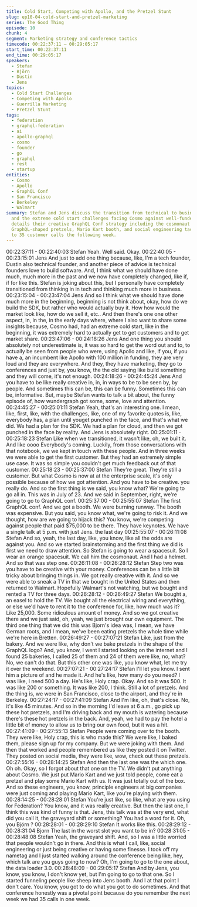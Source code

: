 ```yaml
---
title: Cold Start, Competing with Apollo, and the Pretzel Stunt
slug: ep10-04-cold-start-and-pretzel-marketing
series: The Good Thing
episode: 10
chunk: 4
segment: Marketing strategy and conference tactics
timecode: 00:22:37:11 – 00:29:05:17
start_time: 00:22:37:11
end_time: 00:29:05:17
speakers:
  - Stefan
  - Björn
  - Dustin
  - Jens
topics:
  - Cold Start Challenges
  - Competing with Apollo
  - Guerrilla Marketing
  - Pretzel Stunt
tags:
  - federation
  - graphql-federation
  - ai
  - apollo-graphql
  - cosmo
  - founder
  - go
  - graphql
  - rest
  - startup
entities:
  - Cosmo
  - Apollo
  - GraphQL Conf
  - San Francisco
  - Berkeley
  - Walmart
summary: Stefan and Jens discuss the transition from technical to business thinking
  and the extreme cold start challenges facing Cosmo against well-funded Apollo. Stefan
  details their creative GraphQL Conf strategy including the cosmonaut spacesuit,
  GraphQL-shaped pretzels, Mario Kart booth, and social engineering tactics that led
  to 35 customer calls the following week.
---
```


00:22:37:11 - 00:22:40:03
Stefan
Yeah. Well said. Okay.
00:22:40:05 - 00:23:15:01
Jens
And just to add one thing because, like, I'm a tech founder, Dustin also technical founder, and
another piece of advice is technical founders love to build software. And, I think what we should
have done much, much more in the past and we now have completely changed, like if, if for like
this. Stefan is joking about this, but I personally have completely transitioned from thinking in in
tech and thinking much more in business.
00:23:15:04 - 00:23:47:04
Jens
And so I think what we should have done much more in the beginning, beginning is not think
about, okay, how do we build the SDK, but rather who would actually buy it. How how would the
market look like, how do we sell it, etc.. And then there's one one other aspect, in, in the, in the
early days where, where I also want to share some insights because, Cosmo had, had an
extreme cold start, like in the beginning, it was extremely hard to actually get to get customers
and to get market share.
00:23:47:06 - 00:24:18:26
Jens
And one thing you should absolutely not underestimate is, it was so hard to get the word out
and to, to actually be seen from people who were, using Apollo and like, if you, if you have a, an
incumbent like Apollo with 100 million in funding, they are very loud and they are everywhere.
And they, they have marketing, they go to conferences and just by, you know, the the old saying
like build something and they will come, it's not enough.
00:24:18:26 - 00:24:45:24
Jens
And you have to be like really creative in, in, in ways to be to be seen by, by people. And
sometimes this can be, this can be funny. Sometimes this can be, informative. But, maybe
Stefan wants to talk a bit about, the funny episode of, how wundergraph got some, some, love
and attention.
00:24:45:27 - 00:25:01:11
Stefan
Yeah, that's an interesting one. I mean, like, first, like, with the challenges, like, one of my
favorite quotes is, like, everybody has, a plan until youget punched in the face, and that's what
we did. We had a plan for the SDK. We had a plan for cloud, and then we got punched in the
face by reality. And Jens is absolutely right.
00:25:01:11 - 00:25:18:23
Stefan
Like when we transitioned, it wasn't like, oh, we built it. And like oooo Everybody's coming.
Luckily, from those conversations with that notebook, we we kept in touch with these people.
And in three weeks we were able to get the first customer. But they had an extremely simple
use case. It was so simple you couldn't get much feedback out of that customer.
00:25:18:23 - 00:25:37:00
Stefan
They're great. They're still a customer. But what Cosmo is now at at the enterprise scale, it's
only possible because of how we got attention. And you have to be creative. you really do. And
so the first thing is we said, you know what? We're going to go all in. This was in July of 23. And
we said in September, right, we're going to go to GraphQL conf.
00:25:37:00 - 00:25:55:07
Stefan
The first GraphQL conf. And we got a booth. We were burning runway. The booth was
expensive. But you said, you know what, we're going to risk it. And we thought, how are we
going to hijack this? You know, we're competing against people that paid $75,000 to be there.
They have keynotes. We have a single talk at 5 p.m. with just Jens. the last day
00:25:55:07 - 00:26:11:08
Stefan
And so, yeah, the last day, like, you know, like all the odds are against you. And so we started
brainstorming and the first thing we did is first we need to draw attention. So Stefan is going to
wear a spacesuit. So I wear an orange spacesuit. We call him the cosmonaut. And I had a
helmet. And so that was step one.
00:26:11:08 - 00:26:28:12
Stefan
Step two was you have to be creative with your money. Conferences can be a little bit tricky
about bringing things in. We got really creative with it. And so we were able to sneak a TV in that
we bought in the United States and then returned to Walmart. Hopefully Walmart's not watching,
but we bought and rented a TV for three days.
00:26:28:12 - 00:26:49:27
Stefan
We bought a, an easel to hold the TV. We bought all the electrical wiring and everything, or else
we'd have to rent it to the conference for, like, how much was it? Like 25,000. Some ridiculous
amount of money. And so we got creative there and we just said, oh, yeah, we just brought our
own equipment. The third one thing that we did this was Bjorn's idea was, I mean, we have
German roots, and I mean, we've been eating pretzels the whole time while we're here in
Bretten.
00:26:49:27 - 00:27:07:21
Stefan
Like, just from the bakery. And we were like, why don't we bake pretzels in the shape of the
GraphQL logo? And, you know, I went I started looking on the internet and I found 25 bakeries, I
called 25 of them and 24 of them were like, no, what? No, we can't do that. But this other one
was like, you know what, let me try it over the weekend.
00:27:07:21 - 00:27:24:17
Stefan
I'll let you know. I sent him a picture of and he made it. And he's like, how many do you need? I
was like, I need 500 a day. He's like, Holy crap. Okay. And so it was 500. It was like 200 or
something. It was like 200, I think. Still a lot of pretzels. And the thing is, we were in San
Francisco, close to the airport, and they're in Berkeley.
00:27:24:17 - 00:27:41:09
Stefan
And I'm like, oh, that's close. No, it's like 45 minutes. And so in the morning I'd leave at 6 a.m.,
go pick up these hot pretzels, and I'm driving back and my mouth is watering because there's
these hot pretzels in the back. And, yeah, we had to pay the hotel a little bit of money to allow us
to bring our own food, but it was a hit.
00:27:41:09 - 00:27:55:13
Stefan
People were coming over to the booth. They were like, Holy crap, this is who made this? We
were like, I baked them, please sign up for my company. But we were joking with them. And
then that worked and people remembered us like they posted it on Twitter. They posted on
social media, they were like, wow, check out these pretzels.
00:27:55:16 - 00:28:14:25
Stefan
And then the last one was the which one. Oh oh. Okay, so I forgot about that one on the TV. We
didn't put anything about Cosmo. We just put Mario Kart and we just told people, come eat a
pretzel and play some Mario Kart with us. It was just totally out of the box. And so these
engineers, you know, principle engineers at big companies were just coming and playing Mario
Kart, like you're playing with them.
00:28:14:25 - 00:28:28:01
Stefan
You're just like, so like, what are you using for Federation? You know, and it was really creative.
But then the last one, I think this was kind of funny is that. Jens, this talk was at the very end,
what did you call it, the graveyard shift or something? You had a word for it. Oh, you Björn ?
00:28:28:01 - 00:28:29:10
Stefan
It works like this.
00:28:29:12 - 00:28:31:04
Bjorn
The last in the worst slot you want to be in?
00:28:31:05 - 00:28:48:08
Stefan
Yeah, the graveyard shift. And, so I was a little worried that people wouldn't go in there. And this
is what I call, like, social engineering or just being creative or having some finesse. I took off my
nametag and I just started walking around the conference being like, hey, which talk are you
guys going to now? Oh, I'm going to go to the one about, the data loader 3.0.
00:28:48:09 - 00:29:05:17
Stefan
And by Jens, you know, you know, I don't know yet, but I'm going to go to that one. So I started
funneling people like sheep into Jens booth. And I at that point I don't care. You know, you got to
do what you got to do sometimes. And that conference honestly was a pivotal point because do
you remember the next week we had 35 calls in one week.

